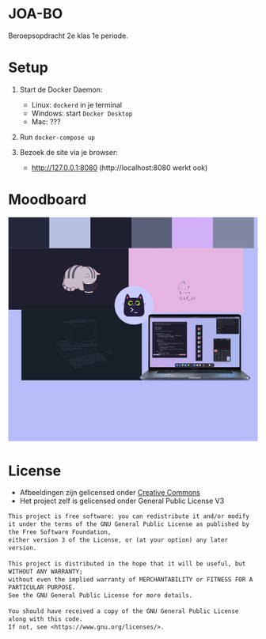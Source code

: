 # JOA-BO
Beroepsopdracht 2e klas 1e periode.

# Setup
1. Start de Docker Daemon:
    * Linux: `dockerd` in je terminal
    * Windows: start `Docker Desktop`
    * Mac: ???

2. Run `docker-compose up`

3. Bezoek de site via je browser:
    * http://127.0.0.1:8080 (http://localhost:8080 werkt ook)

# Moodboard
![moodboard.png](assets/moodboard.png)

# License
- Afbeeldingen zijn gelicensed onder [Creative Commons](http://creativecommons.org)
- Het project zelf is gelicensed onder General Public License V3

```
This project is free software: you can redistribute it and/or modify it under the terms of the GNU General Public License as published by the Free Software Foundation, 
either version 3 of the License, or (at your option) any later version.

This project is distributed in the hope that it will be useful, but WITHOUT ANY WARRANTY; 
without even the implied warranty of MERCHANTABILITY or FITNESS FOR A PARTICULAR PURPOSE. 
See the GNU General Public License for more details.

You should have received a copy of the GNU General Public License along with this code. 
If not, see <https://www.gnu.org/licenses/>. 
```
